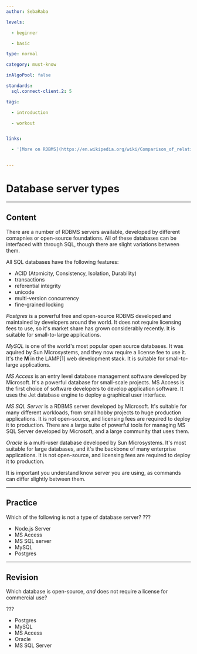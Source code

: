 ```yaml
---
author: SebaRaba

levels:

  - beginner

  - basic

type: normal

category: must-know

inAlgoPool: false

standards:
  sql.connect-client.2: 5

tags:

  - introduction

  - workout


links:

  - '[More on RDBMS](https://en.wikipedia.org/wiki/Comparison_of_relational_database_management_systems){website}'


---
```


# Database server types

---
## Content

There are a number of RDBMS servers available, developed by different comapnies or open-source foundations. All of these databases can be interfaced with through SQL, though there are slight variations between them. 

All SQL databases have the following features:
- ACID (Atomicity, Consistency, Isolation, Durability)
- transactions
- referential integrity
- unicode
- multi-version concurrency
- fine-grained locking

*Postgres* is a powerful free and open-source RDBMS developed and maintained by developers around the world. It does not require licensing fees to use, so it's market share has grown considerably recently. It is suitable for small-to-large applications.

*MySQL* is one of the world's most popular open source databases. It was aquired by Sun Microsystems, and they now require a license fee to use it. It's the **M** in the LAMP[1] web development stack. It is suitable for small-to-large applications.

*MS Access* is an entry level database management software developed by Microsoft. It's a powerful database for small-scale projects. MS Access is the first choice of software developers to develop application software. It uses the Jet database engine to deploy a graphical user interface.

*MS SQL Server* is a RDBMS server developed by Microsoft. It's suitable for many different workloads, from small hobby projects to huge production applications. It is not open-source, and licensing fees are required to deploy it to production. There are a large suite of powerful tools for managing MS SQL Server developed by Microsoft, and a large community that uses them. 

*Oracle* is a multi-user database developed by Sun Microsystems. It's most suitable for large databases, and it's the backbone of many enterprise applications. It is not open-source, and licensing fees are required to deploy it to production.

It is important you understand know server you are using, as commands can differ slightly between them.

---
## Practice

Which of the following is not a type of database server?
???

* Node.js Server
* MS Access
* MS SQL server
* MySQL
* Postgres

---
## Revision

Which database is open-source, _and_ does not require a license for commercial use?

???

* Postgres
* MySQL
* MS Access
* Oracle
* MS SQL Server

